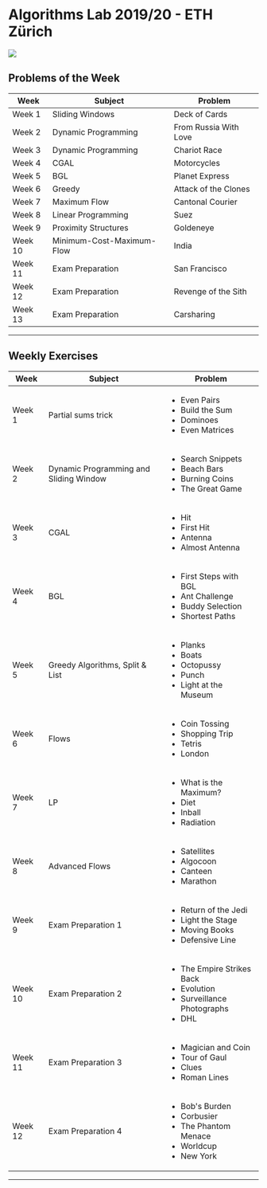 # Algorithms Lab 2019/20 - ETH Zürich

![](https://hackernoon.com/hn-images/1*CWM5omSsQVUpMREJwHQUzQ.jpeg)

## Problems of the Week
| Week     | Subject | Problem |
| -------- | ------------- | ------------- |
| Week 1   | Sliding Windows  | Deck of Cards |
| Week 2   | Dynamic Programming  | From Russia With Love |
| Week 3   | Dynamic Programming | Chariot Race |
| Week 4   | CGAL | Motorcycles |
| Week 5   | BGL | Planet Express |
| Week 6   | Greedy | Attack of the Clones |
| Week 7   | Maximum Flow | Cantonal Courier |
| Week 8   | Linear Programming | Suez |
| Week 9   | Proximity Structures | Goldeneye |
| Week 10  | Minimum-Cost-Maximum-Flow | India |
| Week 11  | Exam Preparation | San Francisco |
| Week 12  | Exam Preparation | Revenge of the Sith |
| Week 13  | Exam Preparation |  Carsharing |
---

## Weekly Exercises
| Week  | Subject | Problem |
| ------------- | ------------- | ------------- |
| Week 1  | Partial sums trick  | <ul><li>Even Pairs</li><li>Build the Sum</li><li>Dominoes</li><li>Even Matrices</li></ul>|
| Week 2  | Dynamic Programming and Sliding Window | <ul><li>Search Snippets</li><li>Beach Bars</li><li>Burning Coins</li><li>The Great Game</li></ul> |
| Week 3  | CGAL | <ul><li>Hit</li><li>First Hit</li><li>Antenna</li><li>Almost Antenna</li></ul> |
| Week 4  | BGL | <ul><li>First Steps with BGL</li><li>Ant Challenge</li><li>Buddy Selection</li><li>Shortest Paths</li></ul> |
| Week 5  | Greedy Algorithms, Split & List | <ul><li>Planks</li><li>Boats</li><li>Octopussy</li><li>Punch</li><li>Light at the Museum</li></ul> |
| Week 6  | Flows | <ul><li>Coin Tossing</li><li>Shopping Trip</li><li>Tetris</li><li>London</li></ul> |
| Week 7  | LP | <ul><li>What is the Maximum?</li><li>Diet</li><li>Inball</li><li>Radiation</li></ul> |
| Week 8  | Advanced Flows | <ul><li>Satellites</li><li>Algocoon</li><li>Canteen</li><li>Marathon</li></ul> |
| Week 9  | Exam Preparation 1 | <ul><li>Return of the Jedi</li><li>Light the Stage</li><li>Moving Books</li><li>Defensive Line</li></ul> |
| Week 10  | Exam Preparation 2 | <ul><li>The Empire Strikes Back</li><li>Evolution</li><li>Surveillance Photographs</li><li>DHL</li></ul> |
| Week 11  | Exam Preparation 3 | <ul><li>Magician and Coin</li><li>Tour of Gaul</li><li>Clues</li><li>Roman Lines</li></ul> |
| Week 12  | Exam Preparation 4 | <ul><li>Bob's Burden</li><li>Corbusier</li><li>The Phantom Menace</li><li>Worldcup</li><li>New York</li></ul> |
---